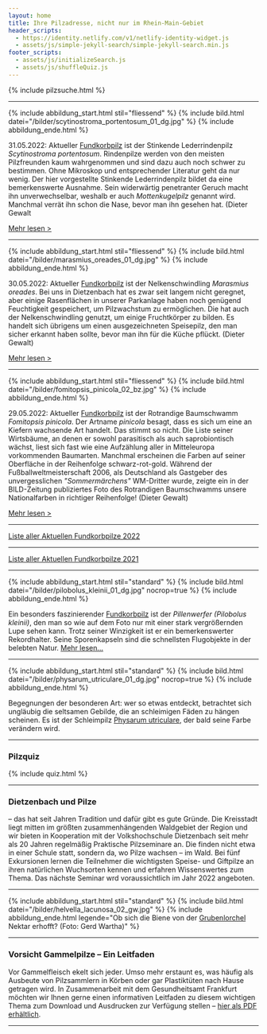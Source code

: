 ```yaml
---
layout: home
title: Ihre Pilzadresse, nicht nur im Rhein-Main-Gebiet
header_scripts:
  - https://identity.netlify.com/v1/netlify-identity-widget.js
  - assets/js/simple-jekyll-search/simple-jekyll-search.min.js
footer_scripts:
  - assets/js/initializeSearch.js
  - assets/js/shuffleQuiz.js
---
```

{% include pilzsuche.html %}

- - -

{% include abbildung_start.html stil="fliessend" %}
{% include bild.html datei="/bilder/scytinostroma_portentosum_01_dg.jpg" %}
{% include abbildung_ende.html %}

31.05.2022: Aktueller [Fundkorbpilz](AA "Glossar-") ist der Stinkende Lederrindenpilz *Scytinostroma portentosum*. Rindenpilze werden von den meisten Pilzfreunden kaum wahrgenommen und sind dazu auch noch schwer zu bestimmen. Ohne Mikroskop und entsprechender Literatur geht da nur wenig. Der hier vorgestellte Stinkende Lederrindenpilz bildet da eine bemerkenswerte Ausnahme. Sein widerwärtig penetranter Geruch macht ihn unverwechselbar, weshalb er auch *Mottenkugelpilz* genannt wird. Manchmal verrät ihn schon die Nase, bevor man ihn gesehen hat. (Dieter Gewalt

 [Mehr lesen >](/pilze/scytinostroma-portentosum-stinkender-lederrindenpilz)

<div style="clear:  both"></div>

- - -

{% include abbildung_start.html stil="fliessend" %}
{% include bild.html datei="/bilder/marasmius_oreades_01_dg.jpg" %}
{% include abbildung_ende.html %}

30.05.2022: Aktueller [Fundkorbpilz](AA "Glossar-") ist der Nelkenschwindling *Marasmius oreades*. Bei uns in Dietzenbach hat es zwar seit langem nicht geregnet, aber einige Rasenflächen in unserer Parkanlage haben noch genügend Feuchtigkeit gespeichert, um Pilzwachstum zu ermöglichen. Die hat auch der Nelkenschwindling genutzt, um einige Fruchtkörper zu bilden. Es handelt sich übrigens um einen ausgezeichneten Speisepilz, den man sicher erkannt haben sollte, bevor man ihn für die Küche pflückt. (Dieter Gewalt)

[Mehr lesen >](/pilze/marasmius-oreades-nelkenschwindling)

<div style="clear:  both"></div>

- - -

{% include abbildung_start.html stil="fliessend" %}
{% include bild.html datei="/bilder/fomitopsis_pinicola_02_bz.jpg" %}
{% include abbildung_ende.html %}

29.05.2022: Aktueller [Fundkorbpilz](AA "Glossar-") ist der Rotrandige Baumschwamm *Fomitopsis pinicola*. Der Artname *pinicola* besagt, dass es sich um eine an Kiefern wachsende Art handelt. Das stimmt so nicht. Die Liste seiner Wirtsbäume, an denen er sowohl parasitisch als auch saprobiontisch wächst, liest sich fast wie eine Aufzählung aller in Mitteleuropa vorkommenden Baumarten. Manchmal erscheinen die Farben auf seiner Oberfläche in der Reihenfolge schwarz-rot-gold. Während der Fußballweltmeisterschaft 2006, als Deutschland als Gastgeber des unvergesslichen *"Sommermärchens"* WM-Dritter wurde, zeigte ein in der BILD-Zeitung publiziertes Foto des Rotrandigen Baumschwamms unsere Nationalfarben in richtiger Reihenfolge! (Dieter Gewalt)

[Mehr lesen >](/pilze/fomitopsis-pinicola-rotrandiger-baumschwamm)

<div style="clear:  both"></div>

- - -

[Liste aller Aktuellen Fundkorbpilze 2022](/artikel/liste-aller-aktuellen-fundkorbpilze-2022.html)

- - -

[Liste aller Aktuellen Fundkorbpilze 2021](/artikel/liste-aller-aktuellen-fundkorbpilze-2021.html)

- - -

{% include abbildung_start.html stil="standard" %}
{% include bild.html datei="/bilder/pilobolus_kleinii_01_dg.jpg" nocrop=true %}
{% include abbildung_ende.html %}

Ein besonders faszinierender [Fundkorbpilz](AA "Glossar-") ist der *Pillenwerfer (Pilobolus kleinii)*, den man so wie auf dem Foto nur mit einer stark vergrößernden Lupe sehen kann. Trotz seiner Winzigkeit ist er ein bemerkenswerter Rekordhalter. Seine Sporenkapseln sind die schnellsten Flugobjekte in der belebten Natur. [Mehr lesen...](/pilze/pilobolus-kleinii-pillenwerfer)

- - -

{% include abbildung_start.html stil="standard" %}
{% include bild.html datei="/bilder/physarum_utriculare_01_dg.jpg" nocrop=true %}
{% include abbildung_ende.html %}

Begegnungen der besonderen Art: wer so etwas entdeckt, betrachtet sich ungläubig die seltsamen Gebilde, die an schleimigen Fäden zu hängen scheinen. Es ist der Schleimpilz [Physarum utriculare](/pilze/physarum-utriculare-fadenfruchtschleimpilz), der bald seine Farbe verändern wird.

- - -

### Pilzquiz

{% include quiz.html %}

- - -

### Dietzenbach und Pilze

– das hat seit Jahren Tradition und dafür gibt es gute Gründe. Die Kreisstadt liegt mitten im größten zusammenhängenden Waldgebiet der Region und wir bieten in Kooperation mit der Volkshochschule Dietzenbach seit mehr als 20 Jahren regelmäßig Praktische Pilzseminare an. Die finden nicht etwa in einer Schule statt, sondern da, wo Pilze wachsen – im Wald. Bei fünf Exkursionen lernen die Teilnehmer die wichtigsten Speise- und Giftpilze an ihren natürlichen Wuchsorten kennen und erfahren Wissenswertes zum Thema. Das nächste Seminar wrd voraussichtlich im Jahr 2022 angeboten.  

- - -

{% include abbildung_start.html stil="standard" %}
{% include bild.html datei="/bilder/helvella_lacunosa_02_gw.jpg" %}
{% include abbildung_ende.html legende="Ob sich die Biene von der <a href='/pilze/helvella-lacunosa-grubenlorchel'>Grubenlorchel</a> Nektar erhofft?  (Foto: Gerd Wartha)" %}

- - -

### Vorsicht Gammelpilze – Ein Leitfaden

Vor Gammelfleisch ekelt sich jeder. Umso mehr erstaunt es, was häufig als Ausbeute von Pilzsammlern in Körben oder gar Plastiktüten nach Hause getragen wird. In Zusammenarbeit mit dem Gesundheitsamt Frankfurt möchten wir Ihnen gerne einen informativen Leitfaden zu diesem wichtigen Thema zum Download und Ausdrucken zur Verfügung stellen – [hier als PDF erhältlich](/assets/docs/Fundkorb.de-Gammelpilze.pdf).

- - -
